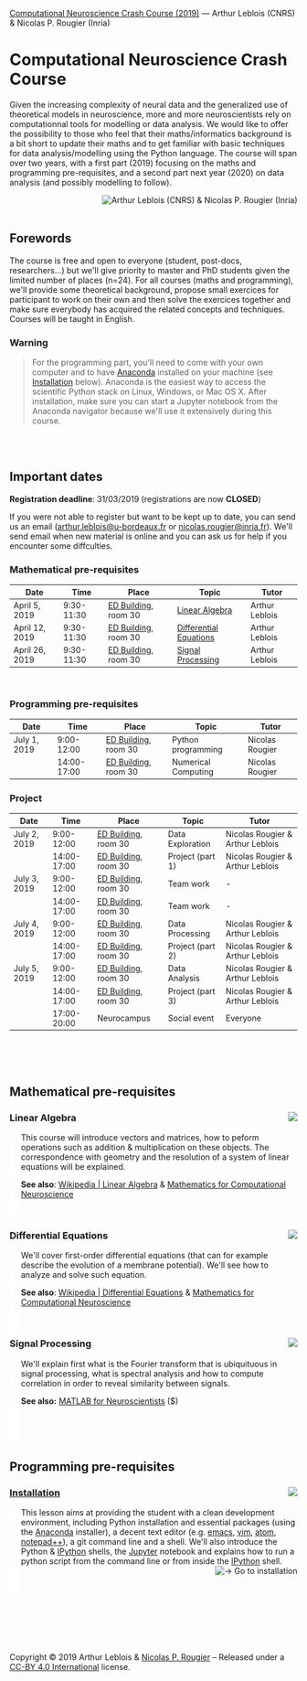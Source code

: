 [Computational Neuroscience Crash Course (2019)](https://github.com/rougier/NeuroComp-Bordeaux-2019) — Arthur Leblois (CNRS) & Nicolas P. Rougier (Inria)<br/>

# Computational Neuroscience Crash Course

Given the increasing complexity of neural data and the generalized use of
theoretical models in neuroscience, more and more neuroscientists rely on
computationnal tools for modelling or data analysis. We would like to offer the
possibility to those who feel that their maths/informatics background is a bit
short to update their maths and to get familiar with basic techniques for data
analysis/modelling using the Python language. The course will span over two
years, with a first part (2019) focusing on the maths and programming
pre-requisites, and a second part next year (2020) on data analysis (and
possibly modelling to follow).

<img alt="Arthur Leblois (CNRS) & Nicolas P. Rougier (Inria)" align="right"/>


<br/><br/>
## Forewords

The course is free and open to everyone (student, post-docs, researchers...)
but we'll give priority to master and PhD students given the limited number of
places (n=24). For all courses (maths and programming), we'll provide some
theoretical background, propose small exercices for participant to work on
their own and then solve the exercices together and make sure everybody has
acquired the related concepts and techniques. Courses will be taught in
English.

### Warning

> For the programming part, you'll need to come with your own computer and to
> have [Anaconda](https://www.anaconda.com/distribution/) installed on your
> machine (see [Installation](#installation-) below). Anaconda is the easiest way to access the
> scientific Python stack on Linux, Windows, or Mac OS X. After installation,
> make sure you can start a Jupyter notebook from the Anaconda navigator
> because we'll use it extensively during this course.

<br/><br/>
## Important dates

**Registration deadline**: 31/03/2019 (registrations are now **CLOSED**)  

If you were not able to register but want to be kept up to date, you can send
us an email (arthur.leblois@u-bordeaux.fr or nicolas.rougier@inria.fr). We'll
send email when new material is online and you can ask us for help if you
encounter some diffculties.


### Mathematical pre-requisites

Date  | Time | Place | Topic | Tutor 
----- | ---- | ----- | ----- | -----
April  5, 2019 | 9:30-11:30 | [ED Building], room 30 | [Linear Algebra](#linear-algebra)         | Arthur Leblois
April 12, 2019 | 9:30-11:30 | [ED Building], room 30 | [Differential Equations](#differential-equations) | Arthur Leblois
April 26, 2019 | 9:30-11:30 | [ED Building], room 30 | [Signal Processing](#signal-processing)      | Arthur Leblois

<br/>

### Programming pre-requisites

Date  | Time | Place | Topic | Tutor 
----- | ---- | ----- | ----- | -----
July   1, 2019 |  9:00-12:00 | [ED Building], room 30 | Python programming  | Nicolas Rougier
               | 14:00-17:00 | [ED Building], room 30 | Numerical Computing | Nicolas Rougier


### Project

Date  | Time | Place | Topic | Tutor 
----- | ---- | ----- | ----- | -----
July   2, 2019 |  9:00-12:00 | [ED Building], room 30 | Data Exploration | Nicolas Rougier & Arthur Leblois 
               | 14:00-17:00 | [ED Building], room 30 | Project (part 1) | Nicolas Rougier & Arthur Leblois
July   3, 2019 |  9:00-12:00 | [ED Building], room 30 | Team work        | -
               | 14:00-17:00 | [ED Building], room 30 | Team work        | -
July   4, 2019 |  9:00-12:00 | [ED Building], room 30 | Data Processing  | Nicolas Rougier & Arthur Leblois 
               | 14:00-17:00 | [ED Building], room 30 | Project (part 2) | Nicolas Rougier & Arthur Leblois 
July   5, 2019 |  9:00-12:00 | [ED Building], room 30 | Data Analysis    | Nicolas Rougier & Arthur Leblois
               | 14:00-17:00 | [ED Building], room 30 | Project (part 3) | Nicolas Rougier & Arthur Leblois 
               | 17:00-20:00 | Neurocampus            | Social event     | Everyone

[ED Building]: https://www.openstreetmap.org/#map=19/44.82505/-0.60734



<br/><br/><br/>

## Mathematical pre-requisites

### Linear Algebra <img src="https://img.shields.io/badge/-2_Hours-orange.svg?style=flat-square" align="right"/>

<img src="data/indent.png" align="left"/>

This course will introduce vectors and matrices, how to peform operations such
as addition & multiplication on these objects. The correspondence with geometry
and the resolution of a system of linear equations will be explained.

**See also**:
[Wikipedia | Linear Algebra](https://en.wikipedia.org/wiki/Linear_algebra)
& [Mathematics for Computational Neuroscience](https://www.sheffield.ac.uk/polopoly_fs/1.13304!/file/maths.pdf)

<br/>

### Differential Equations <img src="https://img.shields.io/badge/-2_Hours-orange.svg?style=flat-square" align="right"/>

<img src="data/indent.png" align="left"/>

We'll cover first-order differential equations (that can for example describe
the evolution of a membrane potential). We'll see how to analyze and solve such
equation. 

**See also**:
[Wikipedia | Differential Equations](https://en.wikipedia.org/wiki/Differential_equation)
& [Mathematics for Computational Neuroscience](https://www.sheffield.ac.uk/polopoly_fs/1.13304!/file/maths.pdf)

<br/>

### Signal Processing <img src="https://img.shields.io/badge/-2_Hours-orange.svg?style=flat-square" align="right"/>

<img src="data/indent.png" align="left"/>

We'll explain first what is the Fourier transform that is ubiquituous in signal
processing, what is spectral analysis and how to compute correlation in order
to reveal similarity between signals.

**See also:**
[MATLAB for Neuroscientists](https://www.sciencedirect.com/book/9780123838360/matlab-for-neuroscientists) ($)


<br/><br/><br/>
## Programming pre-requisites

### [Installation](lessons/01-installation.md) <img src="https://img.shields.io/badge/-1_Hours-red.svg?style=flat-square" align="right"/>

<img src="data/indent.png" align="left"/>

This lesson aims at providing the student with a clean development environment,
including Python installation and essential packages (using the [Anaconda]
installer), a decent text editor (e.g. [emacs], [vim], [atom], [notepad++]), a
git command line and a shell. We'll also introduce the Python & [IPython]
shells, the [Jupyter] notebook and explains how to run a python
script from the command line or from inside the [IPython] shell.  
<a href="lessons/01-installation.md"><img alt="→ Go to installation" align="right"/></a>

<br/>



<br/><br/>

##  

Copyright © 2019 Arthur Leblois & [Nicolas P. Rougier](http://www.labri.fr/perso/nrougier) – 
Released under a [CC-BY 4.0 International](https://creativecommons.org/licenses/by/4.0/legalcode) license.

[Anaconda]:   https://www.anaconda.com/
[Emacs]:      http://www.emacs.org/
[vim]:        https://www.vim.org/
[Atom]:       https://atom.io/
[Notepad++]:  https://notepad-plus-plus.org/
[IPython]:    http://www.ipython.org/
[Jupyter]:    http://www.jupyter.org/
[NumPy]:      http://www.numpy.org/
[Scipy]:      http://www.scipy.org/
[Matplotlib]: http://www.matplotlib.org/
[Cython]:     https://cython.org/
[Numba]:      https://numba.pydata.org/
